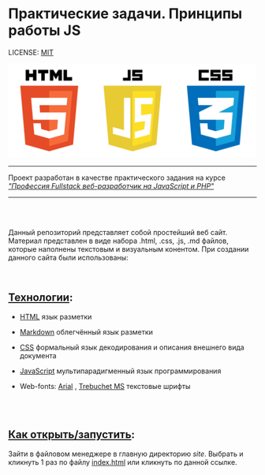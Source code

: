 # Практические задачи. Принципы работы JS

LICENSE: [MIT](./license.md)

![html-css-js](./site/images/html_js_css_logo.png)

---
Проект разработан в качестве практического задания на курсе
[_"Профессия Fullstack веб-разработчик на JavaScript и PHP"_](https://new.skillfactory.ru/web-developer-fullstack "https://new.skillfactory.ru/web-developer-fullstack")

---  
<br/>

<br/>

  Данный репозиторий представляет собой простейший веб сайт. Материал представлен в виде набора .html, .css, .js, .md файлов, которые наполнены  текстовым и визуальным конентом. При создании данного сайта были использованы:

  <br/>

  
  ##  <u>Технологии</u>:

  * [HTML](https://ru.wikipedia.org/wiki/HTML "https://ru.wikipedia.org/wiki/HTML")  язык разметки 
  * [Markdown](https://en.wikipedia.org/wiki/Markdown "https://en.wikipedia.org/wiki/Markdown") облегчённый язык разметки
  * [CSS](https://en.wikipedia.org/wiki/CSS "https://en.wikipedia.org/wiki/CSS") формальный язык декодирования и описания внешнего вида документа
   * [JavaScript](https://simple.wikipedia.org/wiki/JavaScript "https://simple.wikipedia.org/wiki/JavaScript") мультипарадигменный язык программирования

  * Web-fonts: [Arial](https://learn.microsoft.com/en-us/typography/font-list/arial "https://learn.microsoft.com/en-us/typography/font-list/arial") , [Trebuchet MS](https://learn.microsoft.com/en-us/typography/font-list/trebuchet-ms "https://learn.microsoft.com/en-us/typography/font-list/trebuchet-ms") текстовые шрифты
<br/>
<br/>

## <u>Как открыть/запустить</u>:

Зайти в файловом менеджере в главную директорию *site*. Выбрать и кликнуть 1 раз по файлу [index.html](./site/index.html) или кликнуть по данной ссылке.